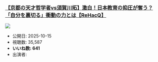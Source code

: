 ### [【京都の天才哲学者vs須賀川拓】激白！日本教育の抑圧が奪う？「自分を裏切る」衝動の力とは【ReHacQ】](https://www.youtube.com/watch?v=E_HqBZ_0kQU)
[![](https://img.youtube.com/vi/E_HqBZ_0kQU/sddefault.jpg)](https://www.youtube.com/watch?v=E_HqBZ_0kQU)
-   公開日: 2025-10-15
-   視聴数: 35,587
-   **いいね数: 641**
-   出演者: 
